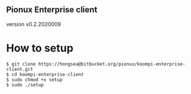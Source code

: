 ## Pionux Enterprise client
version v0.2.2020009

# How to setup

```
$ git clone https://hongsea@bitbucket.org/pionux/koompi-enterprise-client.git
$ cd koompi-enterprise-client
$ sudo chmod +x setup
$ sudo ./setup
```